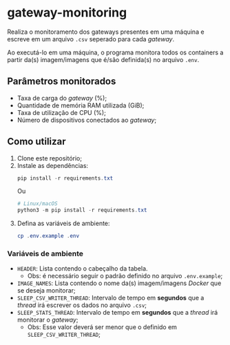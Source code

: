# gateway-monitoring
Realiza o monitoramento dos gateways presentes em uma máquina e escreve em um arquivo `.csv` seperado para cada *gateway*.

Ao executá-lo em uma máquina, o programa monitora todos os containers a partir da(s) imagem/imagens que é/são definida(s) no arquivo `.env`.

## Parâmetros monitorados

- Taxa de carga do *gateway* (%);
- Quantidade de memória RAM utilizada (GiB);
- Taxa de utilização de CPU (%);
- Número de dispositivos conectados ao *gateway*;

## Como utilizar

1. Clone este repositório;
2. Instale as dependências:
   ```powershell
   pip install -r requirements.txt
   ```
   Ou
   ```powershell
   # Linux/macOS
   python3 -m pip install -r requirements.txt
   ```
3. Defina as variáveis de ambiente:
   ```powershell
   cp .env.example .env
   ```
   
### Variáveis de ambiente
- `HEADER`: Lista contendo o cabeçalho da tabela. 
   - Obs: é necessário seguir o padrão definido no arquivo `.env.example`;
- `IMAGE_NAMES`: Lista contendo o nome da(s) imagem/imagens *Docker* que se deseja monitorar;
- `SLEEP_CSV_WRITER_THREAD`: Intervalo de tempo em **segundos** que a *thread* irá escrever os dados no arquivo `.csv`;
- `SLEEP_STATS_THREAD`: Intervalo de tempo em **segundos** que a *thread* irá monitorar o *gateway*;
  - Obs: Esse valor deverá ser menor que o definido em `SLEEP_CSV_WRITER_THREAD`;
